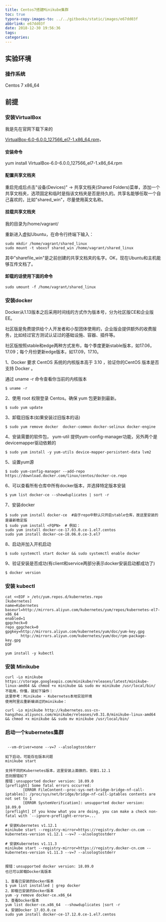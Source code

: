 ```yaml
---
title: Centos7搭建Minikube集群
toc: true
typora-copy-images-to: ../../gitbooks/static/images/e67dd03f
abbrlink: e67dd03f
date: 2018-12-30 19:56:36
tags:
categories:
---
```


## 实验环境
### 操作系统

Centos 7 x86_64

##  前提

### 安装VirtualBox

我是先在官网下载下来的

[VirtualBox-6.0-6.0.0_127566_el7-1.x86_64.rpm](https://www.virtualbox.org/wiki/Downloads)， 

#### 安装命令

yum install VirtualBox-6.0-6.0.0_127566_el7-1.x86_64.rpm

#### 配置共享文档夹

重启完成后点击"设备(Devices)" -> 共享文档夹(Shared Folders)菜单，添加一个共享文档夹，选项固定和临时是指该文档夹是否是持久的。共享名能够任取一个自己喜欢的，比如"shared_win"，尽量使用英文名称。

####  挂载共享文档夹

我的目录为/home/vagrant/

重新进入虚拟Ubuntu，在命令行终端下输入：

```
sudo mkdir /home/vagrant/shared_linux
sudo mount -t vboxsf shared_win /home/vagrant/shared_linux
```

其中"sharefile_win"是之前创建的共享文档夹的名字。OK，现在Ubuntu和主机能够互传文档了。

#### 卸载的话使用下面的命令

```
sudo umount -f /home/vagrant/shared_linux
```




### 安装docker

Docker从1.13版本之后采用时间线的方式作为版本号，分为社区版CE和企业版EE。

社区版是免费提供给个人开发者和小型团体使用的，企业版会提供额外的收费服务，比如经过官方测试认证过的基础设施、容器、插件等。

社区版按照stable和edge两种方式发布，每个季度更新stable版本，如17.06，17.09；每个月份更新edge版本，如17.09，17.10。

1、Docker 要求 CentOS 系统的内核版本高于 3.10 ，验证你的CentOS 版本是否支持 Docker 。

通过 uname -r 命令查看你当前的内核版本

```
$ uname -r
```

2、使用 root 权限登录 Centos。确保 yum 包更新到最新。

```
$ sudo yum update
```
3、卸载旧版本(如果安装过旧版本的话)
```
$ sudo yum remove docker  docker-common docker-selinux docker-engine
```
4、安装需要的软件包， yum-util 提供yum-config-manager功能，另外两个是devicemapper驱动依赖的
```
$ sudo yum install -y yum-utils device-mapper-persistent-data lvm2
```
5、设置yum源
```
$ sudo yum-config-manager --add-repo https://download.docker.com/linux/centos/docker-ce.repo
```

6、可以查看所有仓库中所有docker版本，并选择特定版本安装
```
$ yum list docker-ce --showduplicates | sort -r
```

7、安装docker
```
$ sudo yum install docker-ce  #由于repo中默认只开启stable仓库，故这里安装的是最新稳定版
$ sudo yum install <FQPN>  # 例如：
sudo yum install docker-ce-17.03.0.ce-1.el7.centos 
sudo yum install docker-ce-18.06.0.ce-3.el7

```
8、启动并加入开机启动
```
$ sudo systemctl start docker && sudo systemctl enable docker
```
9、验证安装是否成功(有client和service两部分表示docker安装启动都成功了)
```
$ docker version
```


### 安装 kubectl 
```
cat <<EOF > /etc/yum.repos.d/kubernetes.repo
[kubernetes]
name=Kubernetes
baseurl=http://mirrors.aliyun.com/kubernetes/yum/repos/kubernetes-el7-x86_64
enabled=1
gpgcheck=0
repo_gpgcheck=0
gpgkey=http://mirrors.aliyun.com/kubernetes/yum/doc/yum-key.gpg
       http://mirrors.aliyun.com/kubernetes/yum/doc/rpm-package-key.gpg
EOF

yum install -y kubectl
```


### 安装 Minikube
```
curl -Lo minikube https://storage.googleapis.com/minikube/releases/latest/minikube-linux-amd64 && chmod +x minikube && sudo mv minikube /usr/local/bin/
不能用，你懂，就如下操作：
这里参考：Minikube - Kubernetes本地实验环境
使用阿里云重新编译过的minikube：

curl -Lo minikube http://kubernetes.oss-cn-hangzhou.aliyuncs.com/minikube/releases/v0.31.0/minikube-linux-amd64 && chmod +x minikube && sudo mv minikube /usr/local/bin/

```


### 启动一个kubernetes集群
```
 
 --vm-driver=none --v=7 --alsologtostderr
```

```
如下启动，可能存在版本问题
minikube start

支持不同的Kubernetes版本，这里安装上面做的，安装1.12.1
否则报错如下
报错：unsupported docker version: 18.09.0
[preflight] Some fatal errors occurred:
        [ERROR FileContent--proc-sys-net-bridge-bridge-nf-call-iptables]: /proc/sys/net/bridge/bridge-nf-call-iptables contents are not set to 1
        [ERROR SystemVerification]: unsupported docker version: 18.09.0
[preflight] If you know what you are doing, you can make a check non-fatal with `--ignore-preflight-errors=...`

# 安装Kubernetes v1.12.1
minikube start --registry-mirror=https://registry.docker-cn.com --kubernetes-version v1.12.1 --v=7 --alsologtostderr

# 安装Kubernetes v1.11.3
minikube start --registry-mirror=https://registry.docker-cn.com --kubernetes-version v1.11.3 --v=7 --alsologtostderr
```
```

报错：unsupported docker version: 18.09.0
也已可以卸载Docker高版本

1、查看已安装的Docker版本
$ yum list installed | grep docker
2、卸载已安装的Docker版本
yum -y remove docker-ce.x86_64
3、查看Docker版本
yum list docker-ce.x86_64  --showduplicates |sort -r
4、安装Docker 17.03.0.ce
sudo yum install docker-ce-17.12.0.ce-1.el7.centos

```